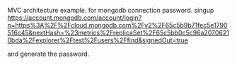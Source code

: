 MVC architecture example.
for mongodb connection password.
singup 
https://account.mongodb.com/account/login?n=https%3A%2F%2Fcloud.mongodb.com%2Fv2%2F65c5b9b71fec5e1790516c45&nextHash=%23metrics%2FreplicaSet%2F65c5bb0c5c96a20706210bda%2Fexplorer%2Ftest%2Fusers%2Ffind&signedOut=true

and generate the password.